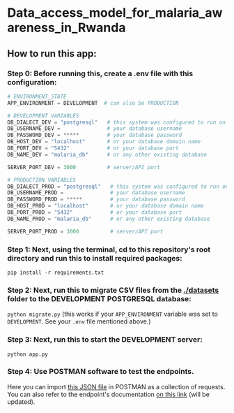 # Data_access_model_for_malaria_awareness_in_Rwanda

## How to run this app:
### Step 0: Before running this, create a .env file with this configuration:

```python
# ENVIRONMENT_STATE
APP_ENVIRONMENT = DEVELOPMENT  # can also be PRODUCTION

# DEVELOPMENT VARIABLES
DB_DIALECT_DEV = "postgresql"   # this system was configured to run on postgresql
DB_USERNAME_DEV =               # your database username
DB_PASSWORD_DEV = *****         # your database password
DB_HOST_DEV = "localhost"       # or your database domain name
DB_PORT_DEV = "5432"            # or your database port
DB_NAME_DEV = "malaria_db"      # or any other existing database

SERVER_PORT_DEV = 3000          # server/API port

# PRODUCTION VARIABLES
DB_DIALECT_PROD = "postgresql"   # this system was configured to run on postgresql
DB_USERNAME_PROD =               # your database username
DB_PASSWORD_PROD = *****         # your database password
DB_HOST_PROD = "localhost"       # or your database domain name
DB_PORT_PROD = "5432"            # or your database port
DB_NAME_PROD = "malaria_db"      # or any other existing database

SERVER_PORT_PROD = 3000          # server/API port

```
### Step 1: Next, using the terminal, cd to this repository's root directory and run this to install required packages:
`pip install -r requirements.txt`

### Step 2: Next, run this to migrate CSV files from the [./datasets](./datasets) folder to the DEVELOPMENT POSTGRESQL database:
`python migrate.py`
(this works if your `APP_ENVIRONMENT` variable was set to `DEVELOPMENT`. See your `.env` file mentioned above.)

### Step 3: Next, run this to start the DEVELOPMENT server:
`python app.py`

### Step 4: Use POSTMAN software to test the endpoints.
Here you can import [this JSON file](api_docs\Data_access_model_for_malaria_awareness_in_Rwanda.postman_collection.json) in POSTMAN as a collection of requests.
You can also refer to the endpoint's documentation [on this link](https://documenter.getpostman.com/view/21729470/2s9XxsWGep) (will be updated).

